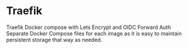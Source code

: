 # Traefik
Traefik Docker compose with Lets Encrypt and OIDC Forward Auth
Separate Docker Compose files for each image as it is easy to maintain persistent storage that way as needed. 
